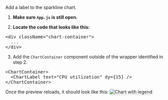 Add a label to the sparkline chart.

1) <strong>Make sure `App.js` is still open.</strong>

2) <strong>Locate the code that looks like this:</strong>

<pre class="file">
&lt;div className=&quot;chart-container&quot;&gt;
  ...
&lt;/div&gt;
</pre>

3) Add the `ChartContainer` component outside of the wrapper identified in step 2.

<pre class="file" data-target="clipboard">
&lt;ChartContainer&gt;
  &lt;ChartLabel text=&quot;CPU utilization&quot; dy={15} /&gt;
&lt;/ChartContainer&gt;
</pre>

Once the preview reloads, it should look like this:
<img src="sparkline-chart/assets/label.png" alt="Chart with legend"
style="box-shadow: rgba(3, 3, 3, 0.2) 0px 1.25px 2.5px 0px;" />
